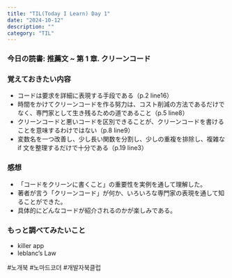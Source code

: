 ```yaml
---
title: "TIL(Today I Learn) Day 1"
date: "2024-10-12"
description: ""
category: "TIL"
---
```


### 今日の読書: 推薦文 ~ 第 1 章. クリーンコード

### 覚えておきたい内容

-   コードは要求を詳細に表現する手段である（p.2 line16）
-   時間をかけてクリーンコードを作る努力は、コスト削減の方法であるだけでなく、専門家として生き残るための道であること（p.5 line8）
-   クリーンコードと悪いコードを区別できることが、クリーンコードを書けることを意味するわけではない（p.8 line9）
-   変数名を一つ改善し、少し長い関数を分割し、少しの重複を排除し、複雑な if 文を整理するだけで十分である（p.19 line3）

### 感想

-   「コードをクリーンに書くこと」の重要性を実例を通して理解した。
-   著者が言う「クリーンコード」が何か、いろいろな専門家の表現を通して知ることができた。
-   具体的にどんなコードが紹介されるのかが楽しみである。

### もっと調べてみたいこと

-   killer app
-   leblanc’s Law

#노개북 #노마드코더 #개발자북클럽
